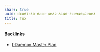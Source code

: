 ```yaml
---
share: true
uuid: dc867e5b-6aee-4e82-8140-3ce94047e0e3
title: Tox
---
```

#### Backlinks

* [DDaemon Master Plan](/58fef7f0-c9dc-44b3-949f-1c034bc24cf2)